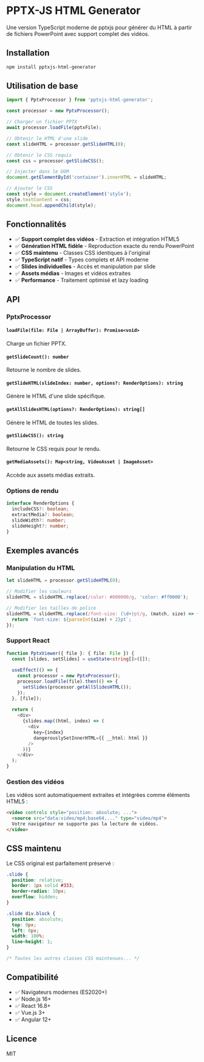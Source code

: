 
# PPTX-JS HTML Generator

Une version TypeScript moderne de pptxjs pour générer du HTML à partir de fichiers PowerPoint avec support complet des vidéos.

## Installation

```bash
npm install pptxjs-html-generator
```

## Utilisation de base

```typescript
import { PptxProcessor } from 'pptxjs-html-generator';

const processor = new PptxProcessor();

// Charger un fichier PPTX
await processor.loadFile(pptxFile);

// Obtenir le HTML d'une slide
const slideHTML = processor.getSlideHTML(0);

// Obtenir le CSS requis
const css = processor.getSlideCSS();

// Injecter dans le DOM
document.getElementById('container').innerHTML = slideHTML;

// Ajouter le CSS
const style = document.createElement('style');
style.textContent = css;
document.head.appendChild(style);
```

## Fonctionnalités

- ✅ **Support complet des vidéos** - Extraction et intégration HTML5
- ✅ **Génération HTML fidèle** - Reproduction exacte du rendu PowerPoint
- ✅ **CSS maintenu** - Classes CSS identiques à l'original
- ✅ **TypeScript natif** - Types complets et API moderne
- ✅ **Slides individuelles** - Accès et manipulation par slide
- ✅ **Assets médias** - Images et vidéos extraites
- ✅ **Performance** - Traitement optimisé et lazy loading

## API

### PptxProcessor

#### `loadFile(file: File | ArrayBuffer): Promise<void>`
Charge un fichier PPTX.

#### `getSlideCount(): number`
Retourne le nombre de slides.

#### `getSlideHTML(slideIndex: number, options?: RenderOptions): string`
Génère le HTML d'une slide spécifique.

#### `getAllSlidesHTML(options?: RenderOptions): string[]`
Génère le HTML de toutes les slides.

#### `getSlideCSS(): string`
Retourne le CSS requis pour le rendu.

#### `getMediaAssets(): Map<string, VideoAsset | ImageAsset>`
Accède aux assets médias extraits.

### Options de rendu

```typescript
interface RenderOptions {
  includeCSS?: boolean;
  extractMedia?: boolean;
  slideWidth?: number;
  slideHeight?: number;
}
```

## Exemples avancés

### Manipulation du HTML

```typescript
let slideHTML = processor.getSlideHTML(0);

// Modifier les couleurs
slideHTML = slideHTML.replace(/color: #000000/g, 'color: #ff0000');

// Modifier les tailles de police
slideHTML = slideHTML.replace(/font-size: (\d+)pt/g, (match, size) => {
  return `font-size: ${parseInt(size) + 2}pt`;
});
```

### Support React

```typescript
function PptxViewer({ file }: { file: File }) {
  const [slides, setSlides] = useState<string[]>([]);
  
  useEffect(() => {
    const processor = new PptxProcessor();
    processor.loadFile(file).then(() => {
      setSlides(processor.getAllSlidesHTML());
    });
  }, [file]);
  
  return (
    <div>
      {slides.map((html, index) => (
        <div 
          key={index}
          dangerouslySetInnerHTML={{ __html: html }}
        />
      ))}
    </div>
  );
}
```

### Gestion des vidéos

Les vidéos sont automatiquement extraites et intégrées comme éléments HTML5 :

```html
<video controls style="position: absolute; ...">
  <source src="data:video/mp4;base64,..." type="video/mp4">
  Votre navigateur ne supporte pas la lecture de vidéos.
</video>
```

## CSS maintenu

Le CSS original est parfaitement préservé :

```css
.slide {
  position: relative;
  border: 1px solid #333;
  border-radius: 10px;
  overflow: hidden;
}

.slide div.block {
  position: absolute;
  top: 0px;
  left: 0px;
  width: 100%;
  line-height: 1;
}

/* Toutes les autres classes CSS maintenues... */
```

## Compatibilité

- ✅ Navigateurs modernes (ES2020+)
- ✅ Node.js 16+
- ✅ React 16.8+
- ✅ Vue.js 3+
- ✅ Angular 12+

## Licence

MIT
